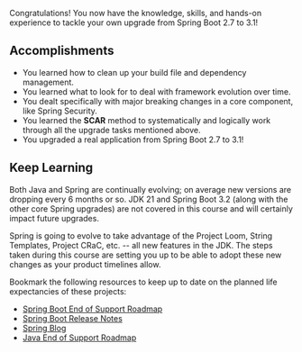 Congratulations! You now have the knowledge, skills, and hands-on experience to tackle your own upgrade from Spring Boot 2.7 to 3.1!

## Accomplishments

- You learned how to clean up your build file and dependency management.
- You learned what to look for to deal with framework evolution over time.
- You dealt specifically with major breaking changes in a core component, like Spring Security.
- You learned the **SCAR** method to systematically and logically work through all the upgrade tasks mentioned above.
- You upgraded a real application from Spring Boot 2.7 to 3.1!

## Keep Learning

Both Java and Spring are continually evolving; on average new versions are dropping every 6 months or so. JDK 21 and Spring Boot 3.2 (along with the other core Spring upgrades) are not covered in this course and will certainly impact future upgrades. 

Spring is going to evolve to take advantage of the Project Loom, String Templates, Project CRaC, etc. -- all new features in the JDK. The steps taken during this course are setting you up to be able to adopt these new changes as your product timelines allow.

Bookmark the following resources to keep up to date on the planned life expectancies of these projects:

- [Spring Boot End of Support Roadmap](https://spring.io/projects/spring-boot#support)
- [Spring Boot Release Notes](https://github.com/spring-projects/spring-boot/wiki#release-notes)
- [Spring Blog](https://spring.io/blog)
- [Java End of Support Roadmap](https://www.oracle.com/java/technologies/java-se-support-roadmap.html)
